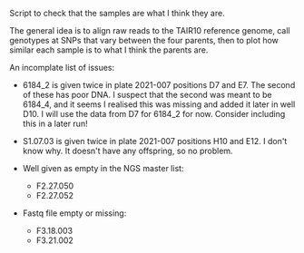 Script to check that the samples are what I think they are.

The general idea is to align raw reads to the TAIR10 reference genome, call
genotypes at SNPs that vary between the four parents, then to plot how similar
each sample is to what I think the parents are.

An incomplate list of issues:
- 6184_2 is given twice in plate 2021-007 positions D7 and E7.
    The second of these has poor DNA.
    I suspect that the second was meant to be 6184_4, and it seems I realised 
    this was missing and added it later in well D10.
    I will use the data from D7 for 6184_2 for now.
    Consider including this in a later run!
- S1.07.03 is given twice in plate 2021-007 positions H10 and E12.
    I don't know why.
    It doesn't have any offspring, so no problem.

- Well given as empty in the NGS master list:
    - F2.27.050
    - F2.27.052
- Fastq file empty or missing:
    - F3.18.003
    - F3.21.002